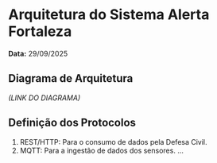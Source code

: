 # Arquitetura do Sistema Alerta Fortaleza

**Data:** 29/09/2025

## Diagrama de Arquitetura

*(LINK DO DIAGRAMA)*

## Definição dos Protocolos

1. REST/HTTP: Para o consumo de dados pela Defesa Civil.
2. MQTT: Para a ingestão de dados dos sensores.
...
